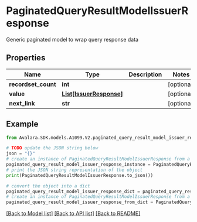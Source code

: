 # PaginatedQueryResultModelIssuerResponse

Generic paginated model to wrap query response data

## Properties

Name | Type | Description | Notes
------------ | ------------- | ------------- | -------------
**recordset_count** | **int** |  | [optional] 
**value** | [**List[IssuerResponse]**](IssuerResponse.md) |  | [optional] 
**next_link** | **str** |  | [optional] 

## Example

```python
from Avalara.SDK.models.A1099.V2.paginated_query_result_model_issuer_response import PaginatedQueryResultModelIssuerResponse

# TODO update the JSON string below
json = "{}"
# create an instance of PaginatedQueryResultModelIssuerResponse from a JSON string
paginated_query_result_model_issuer_response_instance = PaginatedQueryResultModelIssuerResponse.from_json(json)
# print the JSON string representation of the object
print(PaginatedQueryResultModelIssuerResponse.to_json())

# convert the object into a dict
paginated_query_result_model_issuer_response_dict = paginated_query_result_model_issuer_response_instance.to_dict()
# create an instance of PaginatedQueryResultModelIssuerResponse from a dict
paginated_query_result_model_issuer_response_from_dict = PaginatedQueryResultModelIssuerResponse.from_dict(paginated_query_result_model_issuer_response_dict)
```
[[Back to Model list]](../README.md#documentation-for-models) [[Back to API list]](../README.md#documentation-for-api-endpoints) [[Back to README]](../README.md)


